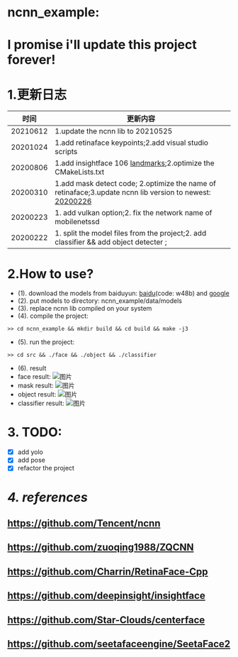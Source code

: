 # **ncnn_example:**
# **I promise i'll update this project forever!**

# **1.更新日志**
时间 | 更新内容
--|--
20210612 | 1.update the ncnn lib to 20210525
20201024 | 1.add retinaface keypoints;2.add visual studio scripts
20200806 | 1.add insightface 106 [landmarks](!https://github.com/deepinsight/insightface/tree/master/alignment/coordinateReg);2.optimize the CMakeLists.txt
20200310 | 1.add mask detect code; 2.optimize the name of retinaface;3.update ncnn lib version to newest:  [20200226](!https://github.com/Tencent/ncnn/tree/20200226)
20200223 | 1. add vulkan option;2. fix the network name of mobilenetssd 
20200222 | 1. split the model files from the project;2. add classifier && add object detecter ;

# **2.How to use?**
 - (1). download the models from baiduyun: [baidu](https://pan.baidu.com/s/15wg10Ry6-5a2wa5MIJbNww)(code: w48b) and [google](https://drive.google.com/drive/folders/1kZ96ehstrlDMIH5HF8NHYYkD40yttxmd?usp=sharing)
 - (2). put models to directory: ncnn_example/data/models 
 - (3). replace ncnn lib compiled on your system
 - (4). compile the project:
```
>> cd ncnn_example && mkdir build && cd build && make -j3 
```
 - (5). run the project:
```
>> cd src && ./face && ./object && ./classifier
```
 - (6). result
 - face result:
![图片](https://github.com/MirrorYuChen/ncnn_example/blob/master/data/images/result.jpg)
 - mask result:
![图片](https://github.com/MirrorYuChen/ncnn_example/blob/master/data/images/mask_result.jpg)
 - object result:
![图片](https://github.com/MirrorYuChen/ncnn_example/blob/master/data/images/object_result.jpg)
 - classifier result:
![图片](https://github.com/MirrorYuChen/ncnn_example/blob/master/data/images/classify_result.jpg)

# **3. TODO:**
- [x] add yolo
- [x] add pose
- [x] refactor the project

# *4. references*
## https://github.com/Tencent/ncnn
## https://github.com/zuoqing1988/ZQCNN
## https://github.com/Charrin/RetinaFace-Cpp
## https://github.com/deepinsight/insightface
## https://github.com/Star-Clouds/centerface
## https://github.com/seetafaceengine/SeetaFace2
